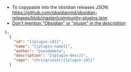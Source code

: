 - To copypaste into the obsidian releases JSON: https://github.com/obsidianmd/obsidian-releases/blob/master/community-plugins.json
- [Don't mention "Obsidian" or "plugin" in the description](https://docs.obsidian.md/Plugins/Releasing/Submission+requirements+for+plugins#Keep+plugin+descriptions+short+and+simple)

```json
},
  {
    "id": "{{plugin-id}}",
    "name": "{{plugin-name}}",
    "author": "pseudometa",
    "description": "{{plugin-desc}}",
    "repo": "chrisgrieser/{{plugin-id}}"
  }
```

